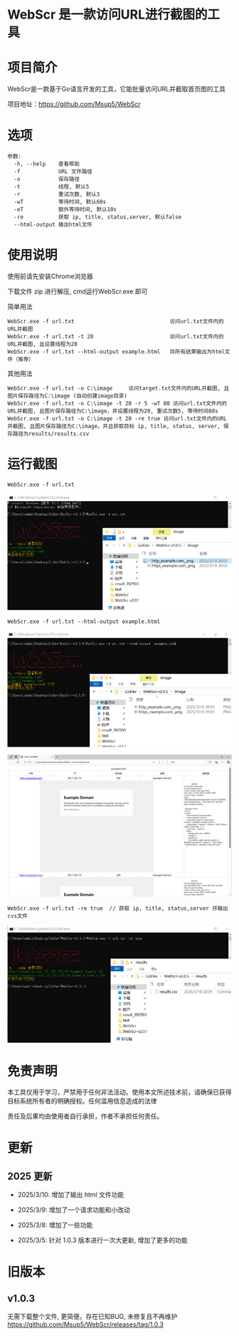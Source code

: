 # WebScr 是一款访问URL进行截图的工具

# 项目简介

WebScr是一款基于Go语言开发的工具，它能批量访问URL并截取首页图的工具

项目地址：https://github.com/Msup5/WebScr

# 选项

```
参数:
  -h, --help  	查看帮助
  -f          	URL 文件路径
  -o          	保存路径
  -t          	线程, 默认5
  -r          	重试次数, 默认3
  -wT         	等待时间, 默认60s
  -eT         	额外等待时间, 默认10s
  -re         	获取 ip, title, status,server, 默认false
  --html-output 输出html文件
```

# 使用说明
使用前请先安装Chrome浏览器

下载文件 zip 进行解压, cmd运行WebScr.exe 即可

简单用法

```
WebScr.exe -f url.txt                              访问url.txt文件内的URL并截图
WebScr.exe -f url.txt -t 20                        访问url.txt文件内的URL并截图, 且设置线程为20
WebScr.exe -f url.txt --html-output example.html   将所有结果输出为html文件（推荐）
```

其他用法

```
WebScr.exe -f url.txt -o C:\image     访问target.txt文件内的URL并截图, 且图片保存路径为C:\image (自动创建image目录)
WebScr.exe -f url.txt -o C:\image -t 20 -r 5 -wT 80 访问url.txt文件内的URL并截图, 且图片保存路径为C:\image，并设置线程为20, 重试次数5, 等待时间80s
WebScr.exe -f url.txt -o C:\image -t 20 -re true 访问url.txt文件内的URL并截图, 且图片保存路径为C:\image，并且获取目标 ip, title, status, server, 保存路径为results/results.csv
```

# 运行截图

```
WebScr.exe -f url.txt
```

![image](https://github.com/Msup5/WebScr/blob/main/docs/2025-03-10_20-19-09.png)

```
WebScr.exe -f url.txt --html-output example.html
```

![image](https://github.com/Msup5/WebScr/blob/main/docs/2025-03-10_19-18-30.png)

![image](https://github.com/Msup5/WebScr/blob/main/docs/2025-03-10_20-07-00.png)

```
WebScr.exe -f url.txt -re true  // 获取 ip, title, status,server 并输出cvs文件
```

![image](https://github.com/Msup5/WebScr/blob/main/docs/2025-03-10_20-10-25.png)

# 免责声明

本工具仅用于学习，严禁用于任何非法活动。使用本文所述技术前，请确保已获得目标系统所有者的明确授权。任何滥用信息造成的法律

责任及后果均由使用者自行承担，作者不承担任何责任。

# 更新
## 2025 更新

- 2025/3/10: 增加了输出 html 文件功能

- 2025/3/9: 增加了一个请求功能和小改动

- 2025/3/8: 增加了一些功能

- 2025/3/5: 针对 1.0.3 版本进行一次大更新, 增加了更多的功能
# 旧版本
## v1.0.3
无需下载整个文件, 更简便。存在已知BUG, 未修复且不再维护
https://github.com/Msup5/WebScr/releases/tag/1.0.3
